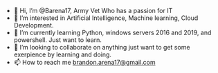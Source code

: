 - 👋 Hi, I’m @Barena17, Army Vet Who has a passion for IT
- 👀 I’m interested in Artificial Intelligence, Machine learning, Cloud Development. 
- 🌱 I’m currently learning Python, windows servers 2016 and 2019, and powershell. Just want to learn. 
- 💞️ I’m looking to collaborate on anything just want to get some exerpience by learning and doing. 
- 📫 How to reach me brandon.arena17@gmail.com

<!---
Barena17/Barena17 is a ✨ special ✨ repository because its `README.md` (this file) appears on your GitHub profile.
You can click the Preview link to take a look at your changes.
--->

